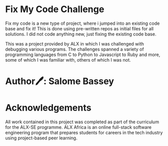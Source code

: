# Fix My Code Challenge


Fix my code is a new type of project, where i  jumped  into an existing code base and fix it! This is done using pre-written repos as initial files for all solutions. I did  not code  anything new, just fixing the existing code base.

This was a project provided by ALX in which I was challenged with debugging various programs. The challenges spanned a variety of programming languages from C to Python to Javascript to Ruby and more, some of which I was familiar with, others of which I was not.


# Author🖊️:  Salome Bassey <lomsey41>


# Acknowledgements

All work contained in this project was completed as part of the curriculum for the ALX-SE programme. ALX Africa is an online full-stack software engineering program that prepares students for careers in the tech industry using project-based peer learning. 
